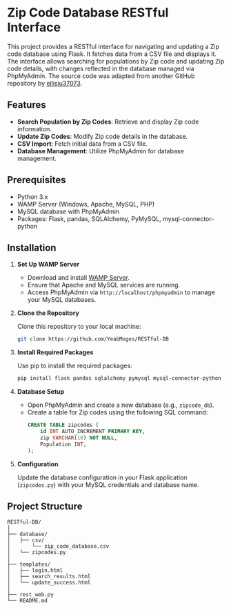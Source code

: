 # Zip Code Database RESTful Interface

This project provides a RESTful interface for navigating and updating a Zip code database using Flask. It fetches data from a CSV file and displays it. The interface allows searching for populations by Zip code and updating Zip code details, with changes reflected in the database managed via PhpMyAdmin. The source code was adapted from another GitHub repository by [ellisju37073](https://github.com/ellisju37073/States).

## Features

- **Search Population by Zip Codes**: Retrieve and display Zip code information.
- **Update Zip Codes**: Modify Zip code details in the database.
- **CSV Import**: Fetch initial data from a CSV file.
- **Database Management**: Utilize PhpMyAdmin for database management.

## Prerequisites

- Python 3.x
- WAMP Server (Windows, Apache, MySQL, PHP)
- MySQL database with PhpMyAdmin
- Packages: Flask, pandas, SQLAlchemy, PyMySQL, mysql-connector-python

## Installation

1. **Set Up WAMP Server**

   - Download and install [WAMP Server](https://sourceforge.net/projects/wampserver/).
   - Ensure that Apache and MySQL services are running.
   - Access PhpMyAdmin via `http://localhost/phpmyadmin` to manage your MySQL databases.

2. **Clone the Repository**

   Clone this repository to your local machine:
   ```bash
   git clone https://github.com/YeabMoges/RESTful-DB
   ```

3. **Install Required Packages**

   Use pip to install the required packages:
   ```bash
   pip install flask pandas sqlalchemy pymysql mysql-connector-python
   ```

4. **Database Setup**

   - Open PhpMyAdmin and create a new database (e.g., `zipcode_db`).
   - Create a table for Zip codes using the following SQL command:
     ```sql
     CREATE TABLE zipcodes (
         id INT AUTO_INCREMENT PRIMARY KEY,
         zip VARCHAR(10) NOT NULL,
         Population INT,
     );
     ```

5. **Configuration**

   Update the database configuration in your Flask application (`zipcodes.py`) with your MySQL credentials and database name.


## Project Structure

```
RESTful-DB/
│
├── database/
│   ├── csv/
│       └── zip_code_database.csv    
│   └── zipcodes.py
│
├── templates/
│   ├── login.html
│   ├── search_results.html
│   └── update_success.html
│
├── rest_web.py
└── README.md
```


